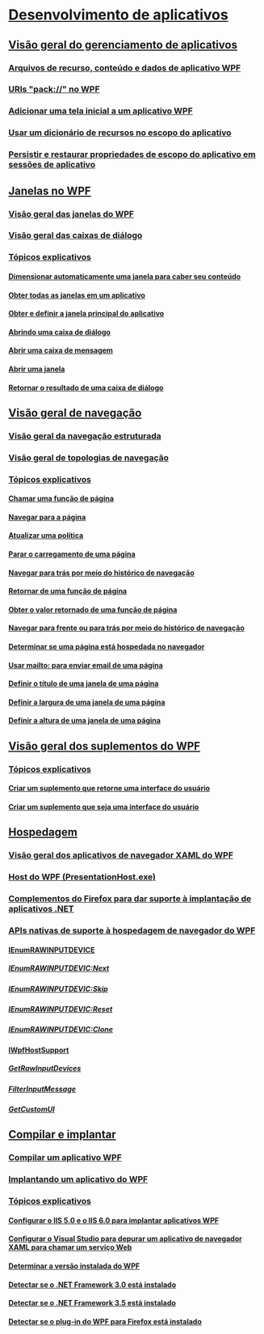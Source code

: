# [Desenvolvimento de aplicativos](index.md)
## [Visão geral do gerenciamento de aplicativos](application-management-overview.md)
### [Arquivos de recurso, conteúdo e dados de aplicativo WPF](wpf-application-resource-content-and-data-files.md)
### [URIs "pack://" no WPF](pack-uris-in-wpf.md)
### [Adicionar uma tela inicial a um aplicativo WPF](how-to-add-a-splash-screen-to-a-wpf-application.md)
### [Usar um dicionário de recursos no escopo do aplicativo](how-to-use-an-application-scope-resource-dictionary.md)
### [Persistir e restaurar propriedades de escopo do aplicativo em sessões de aplicativo](persist-and-restore-application-scope-properties.md)
## [Janelas no WPF](windows-in-wpf-applications.md)
### [Visão geral das janelas do WPF](wpf-windows-overview.md)
### [Visão geral das caixas de diálogo](dialog-boxes-overview.md)
### [Tópicos explicativos](window-management-how-to-topics.md)
#### [Dimensionar automaticamente uma janela para caber seu conteúdo](how-to-automatically-size-a-window-to-fit-its-content.md)
#### [Obter todas as janelas em um aplicativo](how-to-get-all-windows-in-an-application.md)
#### [Obter e definir a janela principal do aplicativo](how-to-get-and-set-the-main-application-window.md)
#### [Abrindo uma caixa de diálogo](how-to-open-a-dialog-box.md)
#### [Abrir uma caixa de mensagem](how-to-open-a-message-box.md)
#### [Abrir uma janela](how-to-open-a-window.md)
#### [Retornar o resultado de uma caixa de diálogo](how-to-return-a-dialog-box-result.md)
## [Visão geral de navegação](navigation-overview.md)
### [Visão geral da navegação estruturada](structured-navigation-overview.md)
### [Visão geral de topologias de navegação](navigation-topologies-overview.md)
### [Tópicos explicativos](navigation-how-to-topics.md)
#### [Chamar uma função de página](how-to-call-a-page-function.md)
#### [Navegar para a página](how-to-navigate-to-a-page.md)
#### [Atualizar uma política](how-to-refresh-a-page.md)
#### [Parar o carregamento de uma página](how-to-stop-a-page-from-loading.md)
#### [Navegar para trás por meio do histórico de navegação](how-to-navigate-back-through-navigation-history.md)
#### [Retornar de uma função de página](how-to-return-from-a-page-function.md)
#### [Obter o valor retornado de uma função de página](how-to-get-the-return-value-of-a-page-function.md)
#### [Navegar para frente ou para trás por meio do histórico de navegação](how-to-navigate-forward-or-back-through-navigation-history.md)
#### [Determinar se uma página está hospedada no navegador](how-to-determine-if-a-page-is-browser-hosted.md)
#### [Usar mailto: para enviar email de uma página](how-to-use-mailto-to-send-mail-from-a-page.md)
#### [Definir o título de uma janela de uma página](how-to-set-the-title-of-a-window-from-a-page.md)
#### [Definir a largura de uma janela de uma página](how-to-set-the-width-of-a-window-from-a-page.md)
#### [Definir a altura de uma janela de uma página](how-to-set-the-height-of-a-window-from-a-page.md)
## [Visão geral dos suplementos do WPF](wpf-add-ins-overview.md)
### [Tópicos explicativos](how-to-topics.md)
#### [Criar um suplemento que retorne uma interface do usuário](how-to-create-an-add-in-that-returns-a-ui.md)
#### [Criar um suplemento que seja uma interface do usuário](how-to-create-an-add-in-that-is-a-ui.md)
## [Hospedagem](hosting-wpf-applications.md)
### [Visão geral dos aplicativos de navegador XAML do WPF](wpf-xaml-browser-applications-overview.md)
### [Host do WPF (PresentationHost.exe)](wpf-host-presentationhost-exe.md)
### [Complementos do Firefox para dar suporte à implantação de aplicativos .NET](firefox-add-ons-to-support-net-application-deployment.md)
### [APIs nativas de suporte à hospedagem de navegador do WPF ](native-wpf-browser-hosting-support-apis.md)
#### [IEnumRAWINPUTDEVICE](ienumrawinputdevice.md)
##### [IEnumRAWINPUTDEVIC:Next](ienumrawinputdevic-next.md)
##### [IEnumRAWINPUTDEVIC:Skip](ienumrawinputdevic-skip.md)
##### [IEnumRAWINPUTDEVIC:Reset](ienumrawinputdevic-reset.md)
##### [IEnumRAWINPUTDEVIC:Clone](ienumrawinputdevic-clone.md)
#### [IWpfHostSupport](iwpfhostsupport.md)
##### [GetRawInputDevices](getrawinputdevices.md)
##### [FilterInputMessage](filterinputmessage.md)
##### [GetCustomUI](getcustomui.md)
## [Compilar e implantar](building-and-deploying-wpf-applications.md)
### [Compilar um aplicativo WPF](building-a-wpf-application-wpf.md)
### [Implantando um aplicativo do WPF](deploying-a-wpf-application-wpf.md)
### [Tópicos explicativos](build-and-deploy-how-to-topics.md)
#### [Configurar o IIS 5.0 e o IIS 6.0 para implantar aplicativos WPF](how-to-configure-iis-5-0-and-iis-6-0-to-deploy-wpf-applications.md)
#### [Configurar o Visual Studio para depurar um aplicativo de navegador XAML para chamar um serviço Web](configure-vs-to-debug-a-xaml-browser-to-call-a-web-service.md)
#### [Determinar a versão instalada do WPF](how-to-determine-the-installed-version-of-wpf.md)
#### [Detectar se o .NET Framework 3.0 está instalado](how-to-detect-whether-the-net-framework-3-0-is-installed.md)
#### [Detectar se o .NET Framework 3.5 está instalado](how-to-detect-whether-the-net-framework-3-5-is-installed.md)
#### [Detectar se o plug-in do WPF para Firefox está instalado](how-to-detect-whether-the-wpf-plug-in-for-firefox-is-installed.md)
